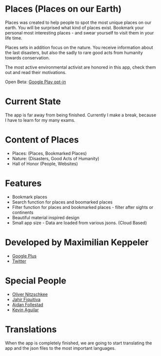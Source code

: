 # Places (Places on our Earth)

Places was created to help people to spot the most unique places on our earth. 
You will be surprised what kind of places exist. Bookmark your personal most interesting places - and swear yourself to visit them in your life time.

Places sets in addition focus on the nature. You receive information about the last disasters, but also the sadly to rare good acts from humanity towards conservation.

The most active environmental activist are honored in this app, check them out and read their motivations.

Open Beta: <a href="https://play.google.com/apps/testing/com.mk.places﻿" target="_blank">Google Play opt-in</a>

# Current State
The app is far away from being finished. Currently I make a break, because I have to learn for my many exams. 

# Content of Places
- Places: (Places, Bookmarked Places)
- Nature: (Disasters, Good Acts of Humanity)
- Hall of Honor (People, Websites)

# Features
- Bookmark places
- Search function for places and boomarked places
- Filter function for places and bookmarked places - filter after sights or continents
- Beautiful material inspired design
- Small app size - Data are loaded from various jsons. (Cloud Based)
 
# Developed by Maximilian Keppeler
- <a href="https://plus.google.com/+MaxKeppeler/posts" target="_blank">Google Plus</a>
- <a href="https://twitter.com/maxKeppeler" target="_blank">Twitter</a>

# Special People
- <a href="https://plus.google.com/+OliverNitzschkee/posts" target="_blank">Oliver Nitzschkee</a>
- <a href="https://plus.google.com/+JahirFiquitivaJDev/posts" target="_blank">Jahir Fiquitiva</a>
- <a href="https://plus.google.com/+AidanFollestad/posts" target="_blank">Aidan Follestad</a> 
- <a href="https://plus.google.com/+KevinAguilarC/posts" target="_blank">Kevin Aguilar</a> 

# Translations
When the app is completely finished, we are going to start translating the app and the json files to the most important languages.

